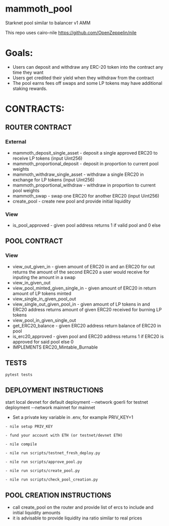 # mammoth_pool

Starknet pool similar to balancer v1 AMM

This repo uses cairo-nile https://github.com/OpenZeppelin/nile

# Goals:

- Users can deposit and withdraw any ERC-20 token into the contract any time they want
- Users get credited their yield when they withdraw from the contract
- The pool earns fees off swaps and some LP tokens may have additional staking rewards.

# CONTRACTS:

## ROUTER CONTRACT

### External

- mammoth_deposit_single_asset - deposit a single approved ERC20 to receive LP tokens (input Uint256)
- mammoth_proportional_deposit - deposit in proportion to current pool weights
- mammoth_withdraw_single_asset - withdraw a single ERC20 in exchange for LP tokens (input Uint256)
- mammoth_proportional_withdraw - withdraw in proportion to current pool weights
- mammoth_swap - swap one ERC20 for another ERC20 (input Uint256)
- create_pool - create new pool and provide initial liquidity

### View

- is_pool_approved - given pool address returns 1 if valid pool and 0 else

## POOL CONTRACT

### View

- view_out_given_in - given amount of ERC20 in and an ERC20 for out returns the amount of the second ERC20 a user would receive for inputing the amount in a swap
- view_in_given_out
- view_pool_minted_given_single_in - given amount of ERC20 in return amount of LP tokens minted
- view_single_in_given_pool_out
- view_single_out_given_pool_in - given amount of LP tokens in and ERC20 address returns amount of given ERC20 received for burning LP tokens
- view_pool_in_given_single_out
- get_ERC20_balance - given ERC20 address return balance of ERC20 in pool
- is_erc20_approved - given pool and ERC20 address returns 1 if ERC20 is approved for said pool else 0
- IMPLEMENTS ERC20_Mintable_Burnable

## TESTS
```
pytest tests
```

## DEPLOYMENT INSTRUCTIONS
start local devnet for default deployment
--network goerli for testnet deployment
--network mainnet for mainnet

- Set a private key variable in .env, for example PRIV_KEY=1
```
- nile setup PRIV_KEY
```
```
- fund your account with ETH (or testnet/devnet ETH)
```
```
- nile compile
```
```
- nile run scripts/testnet_fresh_deploy.py
```
```
- nile run scripts/approve_pool.py
```
```
- nile run scripts/create_pool.py
```
```
- nile run scripts/check_pool_creation.py
```

## POOL CREATION INSTRUCTIONS

- call create_pool on the router and provide list of ercs to include and initial liquidity amounts
- it is advisable to provide liquidity ina ratio similar to real prices
